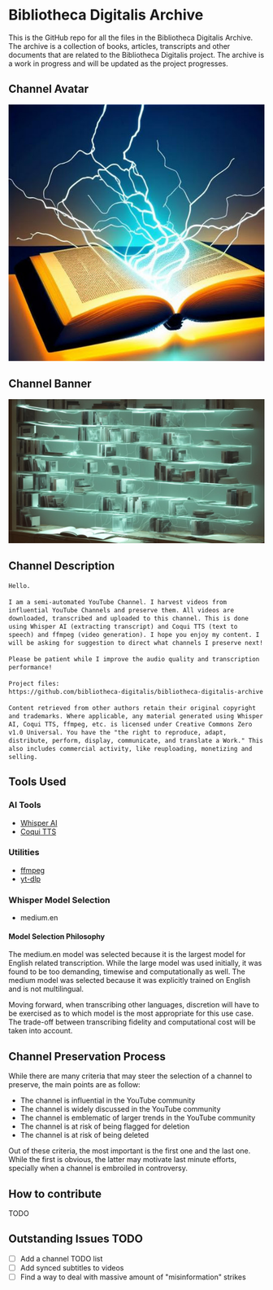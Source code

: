 # Bibliotheca Digitalis Archive

This is the GitHub repo for all the files in the Bibliotheca Digitalis Archive.
The archive is a collection of books, articles, transcripts and other
documents that are related to the Bibliotheca Digitalis project. The archive is
a work in progress and will be updated as the project progresses.

## Channel Avatar

![Channel Avatar](./avatar.jpg)

## Channel Banner

![Channel Banner](./banner.jpg)

## Channel Description

```
Hello.

I am a semi-automated YouTube Channel. I harvest videos from influential YouTube Channels and preserve them. All videos are downloaded, transcribed and uploaded to this channel. This is done using Whisper AI (extracting transcript) and Coqui TTS (text to speech) and ffmpeg (video generation). I hope you enjoy my content. I will be asking for suggestion to direct what channels I preserve next! 

Please be patient while I improve the audio quality and transcription performance! 

Project files:
https://github.com/bibliotheca-digitalis/bibliotheca-digitalis-archive

Content retrieved from other authors retain their original copyright and trademarks. Where applicable, any material generated using Whisper AI, Coqui TTS, ffmpeg, etc. is licensed under Creative Commons Zero v1.0 Universal. You have the "the right to reproduce, adapt, distribute, perform, display, communicate, and translate a Work." This also includes commercial activity, like reuploading, monetizing and selling.
```

## Tools Used

### AI Tools

- [Whisper AI](https://github.com/openai/whisper)
- [Coqui TTS](https://github.com/coqui-ai/TTS)

### Utilities

- [ffmpeg](https://ffmpeg.org/)
- [yt-dlp](https://github.com/yt-dlp/yt-dlp)

### Whisper Model Selection

- medium.en

#### Model Selection Philosophy

The medium.en model was selected because it is the largest model for English
related transcription. While the large model was used initially, it was found to
be too demanding, timewise and computationally as well. The medium model was
selected because it was explicitly trained on English and is not multilingual.

Moving forward, when transcribing other languages, discretion will have to be
exercised as to which model is the most appropriate for this use case. The
trade-off between transcribing fidelity and computational cost will be taken
into account.

## Channel Preservation Process

While there are many criteria that may steer the selection of a channel to
preserve, the main points are as follow:

- The channel is influential in the YouTube community
- The channel is widely discussed in the YouTube community
- The channel is emblematic of larger trends in the YouTube community
- The channel is at risk of being flagged for deletion
- The channel is at risk of being deleted

Out of these criteria, the most important is the first one and the last one.
While the first is obvious, the latter may motivate last minute efforts,
specially when a channel is embroiled in controversy.

## How to contribute

TODO

## Outstanding Issues TODO

- [ ] Add a channel TODO list
- [ ] Add synced subtitles to videos
- [ ] Find a way to deal with massive amount of "misinformation" strikes
